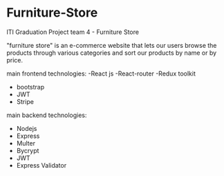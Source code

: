 # Furniture-Store
ITI Graduation Project team 4 - Furniture Store 

"furniture store" is an e-commerce website that lets our users browse the products through various categories and sort our products by name or by price.

main frontend technologies:
-React js
-React-router
-Redux toolkit 
- bootstrap
- JWT
- Stripe

main backend technologies:
- Nodejs
- Express
- Multer
- Bycrypt
- JWT
- Express Validator
